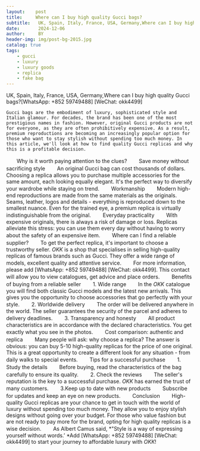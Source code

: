 ```yaml
---
layout:    post   
title:     Where can I buy high quality Gucci bags?
subtitle:   UK, Spain, Italy, France, USA, Germany,Where can I buy high quality Gucci bags?  #副标题
date:       2024-12-06 
author:     BY 
header-img: img/post-bg-2015.jpg 
catalog: true 
tags:
    - gucci
    - luxury
    - luxury goods
    - replica
    - fake bag
---
```


UK, Spain, Italy, France, USA, Germany,Where can I buy high quality Gucci bags?[WhatsApp: +852 59749488] [WeChat: okk4499]

    Gucci bags are the embodiment of luxury, sophisticated style and Italian glamour. For decades, the brand has been one of the most prestigious names in fashion. However, original Gucci products are not for everyone, as they are often prohibitively expensive. As a result, premium reproductions are becoming an increasingly popular option for those who want to stay stylish without spending too much money. In this article, we'll look at how to find quality Gucci replicas and why this is a profitable decision.
　　Why is it worth paying attention to the clues?
　　Save money without sacrificing style
　　An original Gucci bag can cost thousands of dollars. Choosing a replica allows you to purchase multiple accessories for the same amount, each looking equally elegant. It's the perfect way to diversify your wardrobe while staying on trend.
　　Workmanship
　　Modern high-end reproductions are made from the same materials as the originals. Seams, leather, logos and details - everything is reproduced down to the smallest nuance. Even for the trained eye, a premium replica is virtually indistinguishable from the original.
　　Everyday practicality
　　With expensive originals, there is always a risk of damage or loss. Replicas alleviate this stress: you can use them every day without having to worry about the safety of an expensive item.
　　Where can I find a reliable supplier?
　　To get the perfect replica, it's important to choose a trustworthy seller. *OKK* is a shop that specialises in selling high-quality replicas of famous brands such as Gucci. They offer a wide range of models, excellent quality and attentive service.
　　For more information, please add [WhatsApp: +852 59749488] [WeChat: okk4499]. This contact will allow you to view catalogues, get advice and place orders.
　　Benefits of buying from a reliable seller
　　1. Wide range
　　In the *OKK* catalogue you will find both classic Gucci models and the latest new arrivals. This gives you the opportunity to choose accessories that go perfectly with your style.
　　2. Worldwide delivery
　　The order will be delivered anywhere in the world. The seller guarantees the security of the parcel and adheres to delivery deadlines.
　　3. Transparency and honesty
　　All product characteristics are in accordance with the declared characteristics. You get exactly what you see in the photos.
　　Cost comparison: authentic and replica
　　Many people will ask: why choose a replica? The answer is obvious: you can buy 5-10 high-quality replicas for the price of one original. This is a great opportunity to create a different look for any situation - from daily walks to special events.
　　Tips for a successful purchase
　　1. Study the details
　　Before buying, read the characteristics of the bag carefully to ensure its quality.
　　2. Check the reviews
　　The seller's reputation is the key to a successful purchase. *OKK* has earned the trust of many customers.
　　3.Keep up to date with new products
　　Subscribe for updates and keep an eye on new products.
　　Conclusion
　　High-quality Gucci replicas are your chance to get in touch with the world of luxury without spending too much money. They allow you to enjoy stylish designs without going over your budget. For those who value fashion but are not ready to pay more for the brand, opting for high quality replicas is a wise decision.
　　As Albert Camus said, *"Style is a way of expressing yourself without words.’ *Add [WhatsApp: +852 59749488] [WeChat: okk4499] to start your journey to affordable luxury with *OKK*!
